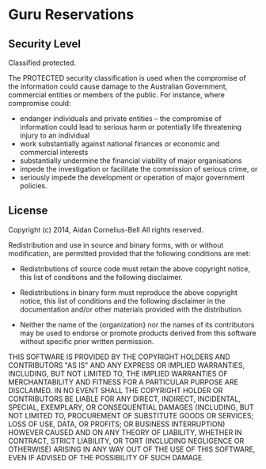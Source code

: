 Guru Reservations
=================

## Security Level

Classified protected.

The PROTECTED security classification is used when the compromise of the information could cause 
damage to the Australian Government, commercial entities or members of the public. For instance, 
where compromise could:
- endanger individuals and private entities – the compromise of information could lead to serious harm or potentially life threatening injury to an individual
- work substantially against national finances or economic and commercial interests
- substantially undermine the financial viability of major organisations 
- impede the investigation or facilitate the commission of serious crime, or
- seriously impede the development or operation of major government policies.

## License
Copyright (c) 2014, Aidan Cornelius-Bell
All rights reserved.

Redistribution and use in source and binary forms, with or without
modification, are permitted provided that the following conditions are met:

* Redistributions of source code must retain the above copyright notice, this
  list of conditions and the following disclaimer.

* Redistributions in binary form must reproduce the above copyright notice,
  this list of conditions and the following disclaimer in the documentation
  and/or other materials provided with the distribution.

* Neither the name of the {organization} nor the names of its
  contributors may be used to endorse or promote products derived from
  this software without specific prior written permission.

THIS SOFTWARE IS PROVIDED BY THE COPYRIGHT HOLDERS AND CONTRIBUTORS "AS IS"
AND ANY EXPRESS OR IMPLIED WARRANTIES, INCLUDING, BUT NOT LIMITED TO, THE
IMPLIED WARRANTIES OF MERCHANTABILITY AND FITNESS FOR A PARTICULAR PURPOSE ARE
DISCLAIMED. IN NO EVENT SHALL THE COPYRIGHT HOLDER OR CONTRIBUTORS BE LIABLE
FOR ANY DIRECT, INDIRECT, INCIDENTAL, SPECIAL, EXEMPLARY, OR CONSEQUENTIAL
DAMAGES (INCLUDING, BUT NOT LIMITED TO, PROCUREMENT OF SUBSTITUTE GOODS OR
SERVICES; LOSS OF USE, DATA, OR PROFITS; OR BUSINESS INTERRUPTION) HOWEVER
CAUSED AND ON ANY THEORY OF LIABILITY, WHETHER IN CONTRACT, STRICT LIABILITY,
OR TORT (INCLUDING NEGLIGENCE OR OTHERWISE) ARISING IN ANY WAY OUT OF THE USE
OF THIS SOFTWARE, EVEN IF ADVISED OF THE POSSIBILITY OF SUCH DAMAGE.

